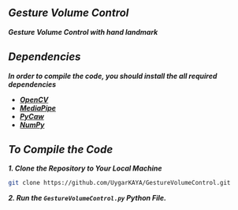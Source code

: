 ## _Gesture Volume Control_

***Gesture Volume Control with hand landmark***

## _Dependencies_
***In order to compile the code, you should install the all required dependencies***<br/>

* ***[OpenCV](https://opencv.org/)***<br/>
* ***[MediaPipe](https://mediapipe.dev/)***<br/>
* ***[PyCaw](https://github.com/AndreMiras/pycaw)***<br/>
* ***[NumPy](https://numpy.org/)***<br/>

## _To Compile the Code_

***1. Clone the Repository to Your Local Machine***
```bash
git clone https://github.com/UygarKAYA/GestureVolumeControl.git
```

***2. Run the ```GestureVolumeControl.py``` Python File.***
